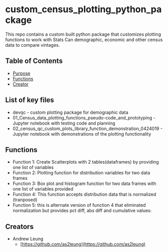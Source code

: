 # custom_census_plotting_python_package

This repo contains a custom built python package that customizes plotting functions to work with Stats Can demographic, economic and 
other census data to compare vintages. 

## Table of Contents
* [Purpose](#purpose)
* [Functions](#functions)
* [Creator](#creators)

## List of key files

* devqc - custom plotting package for demographic data
* 01_Census_data_plotting_functions_pseudo-code_and_prototyping  - Jupyter notebook with testing code and planning
* 02_census_qc_custom_plots_library_function_demonstration_0424019 - Jupyter notebook with demonstrations of the plotting functionality



## Functions

* Function 1: Create Scatterplots with 2 tables(dataframes) by providing one list of variables
* Function 2: Plotting function for distribution variables for two data frames
* Function 3: Box plot and histogram function for two data frames with one list of variables provided
* Function 4: This function accepts distribution data that is normalized (tranposed)
* Function 5: this is alternate version of function 4 that eliminated normalization but provides pct diff, abs diff and cumulative values:

## Creators

* Andrew Leung
    - [https://github.com/as2leung](https://github.com/as2leung)
